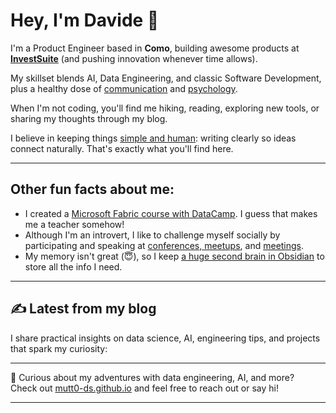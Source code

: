 # Hey, I'm Davide 👋

I'm a Product Engineer based in **Como**, building awesome products at **[InvestSuite](https://www.investsuite.com/)** (and pushing innovation whenever time allows).

My skillset blends AI, Data Engineering, and classic Software Development, plus a healthy dose of [communication](https://mutt0-ds.github.io/posts/2024/10/my-talk-about-data-culture/) and [psychology](https://mutt0-ds.github.io/posts/2024/09/the-culture-map/).

When I'm not coding, you'll find me hiking, reading, exploring new tools, or sharing my thoughts through my blog.

I believe in keeping things [simple and human](https://mutt0-ds.github.io/posts/2025/03/first-pitch/): writing clearly so ideas connect naturally. That's exactly what you'll find here.

---

## Other fun facts about me:
- I created a [Microsoft Fabric course with DataCamp](https://mutt0-ds.github.io/posts/2025/01/fabric-datacamp-course/). I guess that makes me a teacher somehow!
- Although I'm an introvert, I like to challenge myself socially by participating and speaking at [conferences, meetups](https://mutt0-ds.github.io/posts/2024/10/my-talk-about-data-culture/), and [meetings](https://mutt0-ds.github.io/posts/2025/03/first-pitch/).  
- My memory isn't great (😇), so I keep [a huge second brain in Obsidian](https://mutt0-ds.github.io/posts/2023/02/obsidian-productivity-second-brain/) to store all the info I need.  

---

## ✍️ Latest from my blog

I share practical insights on data science, AI, engineering tips, and projects that spark my curiosity:

<!-- BLOG-POST-LIST:START -->
<!-- BLOG-POST-LIST:END -->

---

🔎 Curious about my adventures with data engineering, AI, and more?  
Check out [mutt0-ds.github.io](https://mutt0-ds.github.io) and feel free to reach out or say hi!

---
